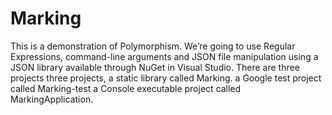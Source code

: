 # Marking
This is a demonstration of Polymorphism. We’re going to use Regular Expressions, command-line arguments
and JSON file manipulation using a JSON library available through NuGet in Visual Studio. There are three projects three projects,
a static library called Marking.
a Google test project called Marking-test
a Console executable project called MarkingApplication.
